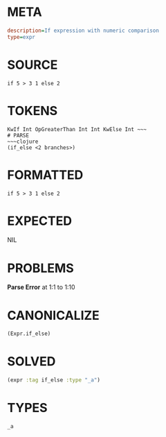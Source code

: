 # META
~~~ini
description=If expression with numeric comparison
type=expr
~~~
# SOURCE
~~~roc
if 5 > 3 1 else 2
~~~
# TOKENS
~~~text
KwIf Int OpGreaterThan Int Int KwElse Int ~~~
# PARSE
~~~clojure
(if_else <2 branches>)
~~~
# FORMATTED
~~~roc
if 5 > 3 1 else 2
~~~
# EXPECTED
NIL
# PROBLEMS
**Parse Error**
at 1:1 to 1:10

# CANONICALIZE
~~~clojure
(Expr.if_else)
~~~
# SOLVED
~~~clojure
(expr :tag if_else :type "_a")
~~~
# TYPES
~~~roc
_a
~~~
